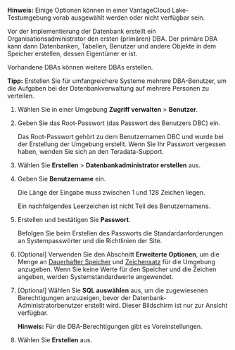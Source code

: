 **Hinweis:** Einige Optionen können in einer VantageCloud Lake-Testumgebung vorab ausgewählt werden oder nicht verfügbar sein.

Vor der Implementierung der Datenbank erstellt ein Organisationsadministrator den ersten (primären) DBA. Der primäre DBA kann dann Datenbanken, Tabellen, Benutzer und andere Objekte in dem Speicher erstellen, dessen Eigentümer er ist.

Vorhandene DBAs können weitere DBAs erstellen.

**Tipp:** Erstellen Sie für umfangreichere Systeme mehrere DBA-Benutzer, um die Aufgaben bei der Datenbankverwaltung auf mehrere Personen zu verteilen.

1.  Wählen Sie in einer Umgebung **Zugriff verwalten** \> **Benutzer**.

2.  Geben Sie das Root-Passwort (das Passwort des Benutzers DBC) ein.

    Das Root-Passwort gehört zu dem Benutzernamen DBC und wurde bei der Erstellung der Umgebung erstellt. Wenn Sie Ihr Passwort vergessen haben, wenden Sie sich an den Teradata-Support.

3.  Wählen Sie **Erstellen** \> **Datenbankadministrator erstellen** aus.

4.  Geben Sie **Benutzername** ein.

    Die Länge der Eingabe muss zwischen 1 und 128 Zeichen liegen.

    Ein nachfolgendes Leerzeichen ist nicht Teil des Benutzernamens.

5.  Erstellen und bestätigen Sie **Passwort**.

    Befolgen Sie beim Erstellen des Passworts die Standardanforderungen an Systempasswörter und die Richtlinien der Site.

6.  \[Optional\] Verwenden Sie den Abschnitt **Erweiterte Optionen**, um die Menge an [Dauerhafter Speicher](yvc1731523611301.md) und [Zeichensatz](hnk1731523638342.md) für die Umgebung anzugeben. Wenn Sie keine Werte für den Speicher und die Zeichen angeben, werden Systemstandardwerte angewendet.

7.  \[Optional\] Wählen Sie **SQL auswählen** aus, um die zugewiesenen Berechtigungen anzuzeigen, bevor der Datenbank-Administratorbenutzer erstellt wird. Dieser Bildschirm ist nur zur Ansicht verfügbar.

    **Hinweis:** Für die DBA-Berechtigungen gibt es Voreinstellungen.

8.  Wählen Sie **Erstellen** aus.
